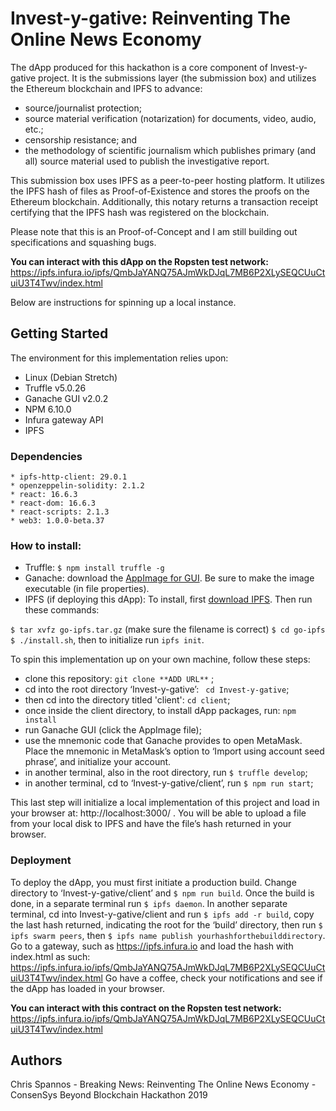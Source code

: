 # Invest-y-gative: Reinventing The Online News Economy

The dApp produced for this hackathon is a core component of Invest-y-gative project. It is the submissions layer (the submission box) and utilizes the Ethereum blockchain and IPFS to advance:

- source/journalist protection;
- source material verification (notarization) for documents, video, audio, etc.;
- censorship resistance; and
- the methodology of scientific journalism which publishes primary (and all) source material used to publish the investigative report.

This submission box uses IPFS as a peer-to-peer hosting platform. It utilizes the IPFS hash of files as Proof-of-Existence and stores the proofs on the Ethereum blockchain. Additionally, this notary returns a transaction receipt certifying that the IPFS hash was registered on the blockchain.

Please note that this is an Proof-of-Concept and I am still building out specifications and squashing bugs.

**You can interact with this dApp on the Ropsten test network:**
https://ipfs.infura.io/ipfs/QmbJaYANQ75AJmWkDJqL7MB6P2XLySEQCUuCtuiU3T4Twv/index.html

Below are instructions for spinning up a local instance.

## Getting Started
The environment for this implementation relies upon:
* Linux (Debian Stretch)
* Truffle v5.0.26
* Ganache GUI v2.0.2
* NPM 6.10.0
* Infura gateway API
* IPFS

### Dependencies
    * ipfs-http-client: 29.0.1
    * openzeppelin-solidity: 2.1.2
    * react: 16.6.3
    * react-dom: 16.6.3
    * react-scripts: 2.1.3
    * web3: 1.0.0-beta.37

### How to install:
* Truffle: ``$ npm install truffle -g``
* Ganache: download the [AppImage for GUI](https://www.trufflesuite.com/ganache). Be sure to make the image executable (in file properties).
* IPFS (if deploying this dApp): To install, first [download IPFS](https://dist.ipfs.io/#go-ipfs). Then run these commands:

``$ tar xvfz go-ipfs.tar.gz`` (make sure the filename is correct)
``$ cd go-ipfs``
``$ ./install.sh``,
then to initialize run ``ipfs init``.

To spin this implementation up on your own machine, follow these steps:
- clone this repository: ``git clone **ADD URL**`` ;
- cd into the root directory ‘Invest-y-gative’: `` cd Invest-y-gative``;
- then cd into the directory titled 'client': ``cd client``;
- once inside the client directory, to install dApp packages, run: ``npm install``
- run Ganache GUI (click the AppImage file);
- use the mnemonic code that Ganache provides to open MetaMask. Place the mnemonic in MetaMask’s option to ‘Import using account seed phrase’, and initialize your account.
- in another terminal, also in the root directory, run ``$ truffle develop``;
- in another terminal, cd to ‘Invest-y-gative/client’, run ``$ npm run start``;

This last step will initialize a local implementation of this project and load in your browser at: http://localhost:3000/ . You will be able to upload a file from your local disk to IPFS and have the file’s hash returned in your browser.

### Deployment
To deploy the dApp, you must first initiate a production build. Change directory to ‘Invest-y-gative/client’ and ``$ npm run build``.
Once the build is done, in a separate terminal run ``$ ipfs daemon``. In another separate terminal, cd into Invest-y-gative/client and run ``$ ipfs add -r build``, copy the last hash returned, indicating the root for the ‘build’ directory, then run ``$ ipfs swarm peers``, then ``$ ipfs name publish yourhashforthebuilddirectory``. Go to a gateway, such as https://ipfs.infura.io and load the hash with index.html as such: https://ipfs.infura.io/ipfs/QmbJaYANQ75AJmWkDJqL7MB6P2XLySEQCUuCtuiU3T4Twv/index.html
Go have a coffee, check your notifications and see if the dApp has loaded in your browser.

**You can interact with this contract on the Ropsten test network:**
https://ipfs.infura.io/ipfs/QmbJaYANQ75AJmWkDJqL7MB6P2XLySEQCUuCtuiU3T4Twv/index.html

## Authors
Chris Spannos - Breaking News: Reinventing The Online News Economy - ConsenSys Beyond Blockchain Hackathon 2019
